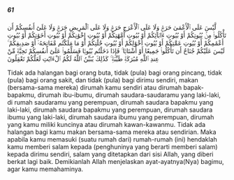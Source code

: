 ##### 61

<span class="ayah">لَّيْسَ عَلَى ٱلْأَعْمَىٰ حَرَجٌۭ وَلَا عَلَى ٱلْأَعْرَجِ حَرَجٌۭ وَلَا عَلَى ٱلْمَرِيضِ حَرَجٌۭ وَلَا عَلَىٰٓ أَنفُسِكُمْ أَن تَأْكُلُوا۟ مِنۢ بُيُوتِكُمْ أَوْ بُيُوتِ ءَابَآئِكُمْ أَوْ بُيُوتِ أُمَّهَٰتِكُمْ أَوْ بُيُوتِ إِخْوَٰنِكُمْ أَوْ بُيُوتِ أَخَوَٰتِكُمْ أَوْ بُيُوتِ أَعْمَٰمِكُمْ أَوْ بُيُوتِ عَمَّٰتِكُمْ أَوْ بُيُوتِ أَخْوَٰلِكُمْ أَوْ بُيُوتِ خَٰلَٰتِكُمْ أَوْ مَا مَلَكْتُم مَّفَاتِحَهُۥٓ أَوْ صَدِيقِكُمْ ۚ لَيْسَ عَلَيْكُمْ جُنَاحٌ أَن تَأْكُلُوا۟ جَمِيعًا أَوْ أَشْتَاتًۭا ۚ فَإِذَا دَخَلْتُم بُيُوتًۭا فَسَلِّمُوا۟ عَلَىٰٓ أَنفُسِكُمْ تَحِيَّةًۭ مِّنْ عِندِ ٱللَّهِ مُبَٰرَكَةًۭ طَيِّبَةًۭ ۚ كَذَٰلِكَ يُبَيِّنُ ٱللَّهُ لَكُمُ ٱلْءَايَٰتِ لَعَلَّكُمْ تَعْقِلُونَ</span>

<span class="ayah_translation">Tidak ada halangan bagi orang buta, tidak (pula) bagi orang pincang, tidak (pula) bagi orang sakit, dan tidak (pula) bagi dirimu sendiri, makan (bersama-sama mereka) dirumah kamu sendiri atau dirumah bapak-bapakmu, dirumah ibu-ibumu, dirumah saudara-saudaramu yang laki-laki, di rumah saudaramu yang perempuan, dirumah saudara bapakmu yang laki-laki, dirumah saudara bapakmu yang perempuan, dirumah saudara ibumu yang laki-laki, dirumah saudara ibumu yang perempuan, dirumah yang kamu miliki kuncinya atau dirumah kawan-kawanmu. Tidak ada halangan bagi kamu makan bersama-sama mereka atau sendirian. Maka apabila kamu memasuki (suatu rumah dari) rumah-rumah (ini) hendaklah kamu memberi salam kepada (penghuninya yang berarti memberi salam) kepada dirimu sendiri, salam yang ditetapkan dari sisi Allah, yang diberi berkat lagi baik. Demikianlah Allah menjelaskan ayat-ayatnya(Nya) bagimu, agar kamu memahaminya.</span>
